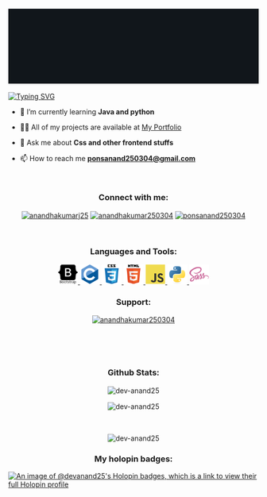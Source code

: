 
[![MasterHead](1.gif)](https://dev-anand25.github.io/portfolio/)

[![Typing SVG](https://readme-typing-svg.demolab.com?font=Montserrat&weight=500&size=23&pause=500&color=F7F7F7&center=true&vCenter=true&random=false&width=1200&lines=Hi+there%2C+I'm+Anandha+Kumar)](https://git.io/typing-svg)


- 🌱 I’m currently learning **Java and python**

- 👨‍💻 All of my projects are available at [My Portfolio](https://dev-anand25.github.io/portfolio/)

- 💬 Ask me about **Css and other frontend stuffs**

- 📫 How to reach me **ponsanand250304@gmail.com**
<br>
<h3 align="center">Connect with me:</h3>
<p align="center">
<a href="https://twitter.com/anandhakumarj25" target="blank"><img align="center" src="https://raw.githubusercontent.com/rahuldkjain/github-profile-readme-generator/master/src/images/icons/Social/twitter.svg" alt="anandhakumarj25" height="30" width="40" /></a>
<a href="https://linkedin.com/in/anandhakumar250304" target="blank"><img align="center" src="https://raw.githubusercontent.com/rahuldkjain/github-profile-readme-generator/master/src/images/icons/Social/linked-in-alt.svg" alt="anandhakumar250304" height="30" width="40" /></a>
<a href="https://www.hackerrank.com/ponsanand250304" target="blank"><img align="center" src="https://raw.githubusercontent.com/rahuldkjain/github-profile-readme-generator/master/src/images/icons/Social/hackerrank.svg" alt="ponsanand250304" height="30" width="40" /></a>
</p>
<br>
<h3 align="center">Languages and Tools:</h3>
<p align="center"> <a href="https://getbootstrap.com" target="_blank" rel="noreferrer"> <img src="https://raw.githubusercontent.com/devicons/devicon/master/icons/bootstrap/bootstrap-plain-wordmark.svg" alt="bootstrap" width="40" height="40"/> </a> <a href="https://www.cprogramming.com/" target="_blank" rel="noreferrer"> <img src="https://raw.githubusercontent.com/devicons/devicon/master/icons/c/c-original.svg" alt="c" width="40" height="40"/> </a> <a href="https://www.w3schools.com/css/" target="_blank" rel="noreferrer"> <img src="https://raw.githubusercontent.com/devicons/devicon/master/icons/css3/css3-original-wordmark.svg" alt="css3" width="40" height="40"/> </a> <a href="https://www.w3.org/html/" target="_blank" rel="noreferrer"> <img src="https://raw.githubusercontent.com/devicons/devicon/master/icons/html5/html5-original-wordmark.svg" alt="html5" width="40" height="40"/> </a> <a href="https://developer.mozilla.org/en-US/docs/Web/JavaScript" target="_blank" rel="noreferrer"> <img src="https://raw.githubusercontent.com/devicons/devicon/master/icons/javascript/javascript-original.svg" alt="javascript" width="40" height="40"/> </a> <a href="https://www.python.org" target="_blank" rel="noreferrer"> <img src="https://raw.githubusercontent.com/devicons/devicon/master/icons/python/python-original.svg" alt="python" width="40" height="40"/> </a> <a href="https://sass-lang.com" target="_blank" rel="noreferrer"> <img src="https://raw.githubusercontent.com/devicons/devicon/master/icons/sass/sass-original.svg" alt="sass" width="40" height="40"/> </a> </p>

<h3 align="center">Support:</h3>
<p align="center" ><a href="https://ko-fi.com/anandhakumar250304"> <img  src="https://cdn.ko-fi.com/cdn/kofi3.png?v=3" height="50" width="210" alt="anandhakumar250304" /></a></p><br><br>
<br>

<h3 align="center">Github Stats:</h3>

<p align="center"><img align="center" src="https://github-readme-stats.vercel.app/api?username=Dev-Anand25&theme=dracula&hide_border=false&include_all_commits=true&count_private=false" alt="dev-anand25" /></p>

<p align="center"><img align="center" src="https://github-readme-streak-stats.herokuapp.com/?user=Dev-Anand25&theme=dracula&hide_border=false" alt="dev-anand25" /></p>
<br/>
<p align="center"><img align="center" src="https://github-readme-stats.vercel.app/api/top-langs/?username=Dev-Anand25&theme=dracula&hide_border=false&include_all_commits=true&count_private=false&layout=compact" alt="dev-anand25" /></p>


<h3 align="center">My holopin badges:</h3>

[![An image of @devanand25's Holopin badges, which is a link to view their full Holopin profile](https://holopin.me/devanand25)](https://holopin.io/@devanand25)
